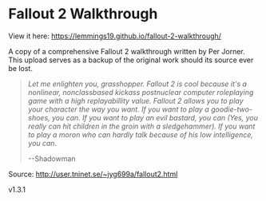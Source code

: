 # Fallout 2 Walkthrough

View it here: https://lemmings19.github.io/fallout-2-walkthrough/

A copy of a comprehensive Fallout 2 walkthrough written by Per Jorner. This upload serves as a backup of the original work should its source ever be lost.

> _Let me enlighten you, grasshopper. Fallout 2 is cool because it's a nonlinear, nonclassbased kickass postnuclear computer roleplaying game with a high replayabillity value. Fallout 2 allows you to play your character the way you want. If you want to play a goodie-two-shoes, you can. If you want to play an evil bastard, you can (Yes, you really can hit children in the groin with a sledgehammer). If you want to play a moron who can hardly talk because of his low intelligence, you can._
>
>--Shadowman

Source: http://user.tninet.se/~jyg699a/fallout2.html

v1.3.1
